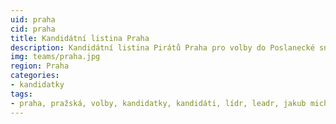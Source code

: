 ```yaml
---
uid: praha
cid: praha
title: Kandidátní listina Praha
description: Kandidátní listina Pirátů Praha pro volby do Poslanecké sněmovny 2017
img: teams/praha.jpg
region: Praha
categories:
- kandidatky
tags:
- praha, pražská, volby, kandidatky, kandidáti, lídr, leadr, jakub michálek, dana balcarová, ondřej profant, olga richterová
---
```

